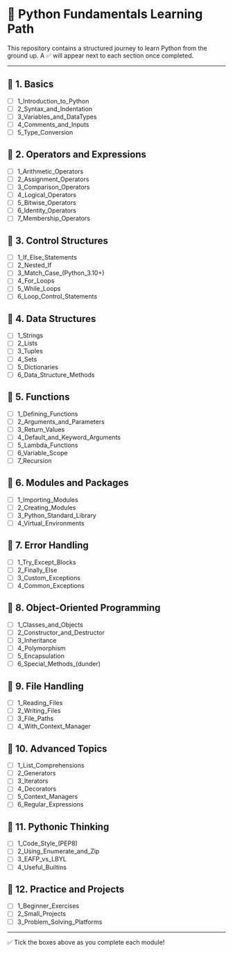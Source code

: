 # 📘 Python Fundamentals Learning Path

This repository contains a structured journey to learn Python from the ground up. A ✅ will appear next to each section once completed.

---

## 📂 1. Basics
- [ ] 1_Introduction_to_Python
- [ ] 2_Syntax_and_Indentation
- [ ] 3_Variables_and_DataTypes
- [ ] 4_Comments_and_Inputs
- [ ] 5_Type_Conversion

## 📂 2. Operators and Expressions
- [ ] 1_Arithmetic_Operators
- [ ] 2_Assignment_Operators
- [ ] 3_Comparison_Operators
- [ ] 4_Logical_Operators
- [ ] 5_Bitwise_Operators
- [ ] 6_Identity_Operators
- [ ] 7_Membership_Operators

## 📂 3. Control Structures
- [ ] 1_If_Else_Statements
- [ ] 2_Nested_If
- [ ] 3_Match_Case_(Python_3.10+)
- [ ] 4_For_Loops
- [ ] 5_While_Loops
- [ ] 6_Loop_Control_Statements  <!-- break, continue, pass -->

## 📂 4. Data Structures
- [ ] 1_Strings
- [ ] 2_Lists
- [ ] 3_Tuples
- [ ] 4_Sets
- [ ] 5_Dictionaries
- [ ] 6_Data_Structure_Methods

## 📂 5. Functions
- [ ] 1_Defining_Functions
- [ ] 2_Arguments_and_Parameters
- [ ] 3_Return_Values
- [ ] 4_Default_and_Keyword_Arguments
- [ ] 5_Lambda_Functions
- [ ] 6_Variable_Scope
- [ ] 7_Recursion

## 📂 6. Modules and Packages
- [ ] 1_Importing_Modules
- [ ] 2_Creating_Modules
- [ ] 3_Python_Standard_Library
- [ ] 4_Virtual_Environments

## 📂 7. Error Handling
- [ ] 1_Try_Except_Blocks
- [ ] 2_Finally_Else
- [ ] 3_Custom_Exceptions
- [ ] 4_Common_Exceptions

## 📂 8. Object-Oriented Programming
- [ ] 1_Classes_and_Objects
- [ ] 2_Constructor_and_Destructor
- [ ] 3_Inheritance
- [ ] 4_Polymorphism
- [ ] 5_Encapsulation
- [ ] 6_Special_Methods_(dunder)

## 📂 9. File Handling
- [ ] 1_Reading_Files
- [ ] 2_Writing_Files
- [ ] 3_File_Paths
- [ ] 4_With_Context_Manager

## 📂 10. Advanced Topics
- [ ] 1_List_Comprehensions
- [ ] 2_Generators
- [ ] 3_Iterators
- [ ] 4_Decorators
- [ ] 5_Context_Managers
- [ ] 6_Regular_Expressions

## 📂 11. Pythonic Thinking
- [ ] 1_Code_Style_(PEP8)
- [ ] 2_Using_Enumerate_and_Zip
- [ ] 3_EAFP_vs_LBYL
- [ ] 4_Useful_Builtins

## 📂 12. Practice and Projects
- [ ] 1_Beginner_Exercises
- [ ] 2_Small_Projects
- [ ] 3_Problem_Solving_Platforms

---

✅ Tick the boxes above as you complete each module!
